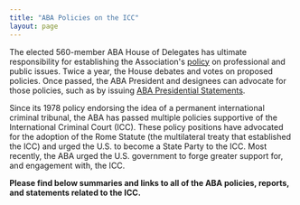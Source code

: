 ```yaml
---
title: "ABA Policies on the ICC"
layout: page
---
```

The elected 560-member ABA House of Delegates has ultimate responsibility for establishing the Association's [policy](http://www.americanbar.org/news/abanews/aba-news-archives/2013/08/aba_house_of_delegat6.html) on professional and public issues. Twice a year, the House debates and votes on proposed policies. Once passed, the ABA President and designees can advocate for those policies, such as by issuing [ABA Presidential Statements](http://www.americanbar.org/groups/leadership/office_of_the_president/past_statements.html).

Since its 1978 policy endorsing the idea of a permanent international criminal tribunal, the ABA has passed multiple policies supportive of the International Criminal Court (ICC). These policy positions have advocated for the adoption of the Rome Statute (the multilateral treaty that established the ICC) and urged the U.S. to become a State Party to the ICC. Most recently, the ABA urged the U.S. government to forge greater support for, and engagement with, the ICC.

**Please find below summaries and links to all of the ABA policies, reports, and statements related to the ICC.**
